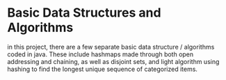 # Basic Data Structures and Algorithms
in this project, there are a few separate basic data structure / algorithms coded in java. These include hashmaps made through both open addressing and chaining, as well as disjoint sets, and light algorithm using hashing to find the longest unique sequence of categorized items. 
